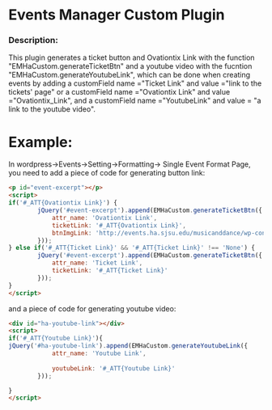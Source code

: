 # Events Manager Custom Plugin
### Description:
This plugin generates a ticket button and Ovationtix Link with the function "EMHaCustom.generateTicketBtn" and a youtube video with the fucntion "EMHaCustom.generateYoutubeLink", which can be done when creating events by adding a customField name ="Ticket Link" and value ="link to the tickets' page" or a customField name ="Ovationtix Link" and value ="Ovationtix_Link", and a customField name ="YoutubeLink" and value = "a link to the youtube video".
# Example:
In wordpress->Events->Setting->Formatting-> Single Event Format Page, you need to add a piece of code for generating button link:

```html
<p id="event-excerpt"></p>
<script>
if('#_ATT{Ovationtix Link}') { 
        jQuery('#event-excerpt').append(EMHaCustom.generateTicketBtn({
	        attr_name: 'Ovationtix Link',
	        ticketLink: '#_ATT{Ovationtix Link}',
	        btnImgLink: 'http://events.ha.sjsu.edu/musicanddance/wp-content/uploads/sites/6/2016/09/BuyTickets_160px.png'
		}));
} else if('#_ATT{Ticket Link}' && '#_ATT{Ticket Link}' !== 'None') {
        jQuery('#event-excerpt').append(EMHaCustom.generateTicketBtn({
	        attr_name: 'Ticket Link',
	        ticketLink: '#_ATT{Ticket Link}'
		}));
}
</script>
```
and a piece of code for generating youtube video:
```html
<div id="ha-youtube-link"></div>
<script>
if('#_ATT{Youtube Link}'){
jQuery('#ha-youtube-link').append(EMHaCustom.generateYoutubeLink({
	        attr_name: 'Youtube Link',
	        
	        youtubeLink: '#_ATT{Youtube Link}'
		}));

}
</script>
```